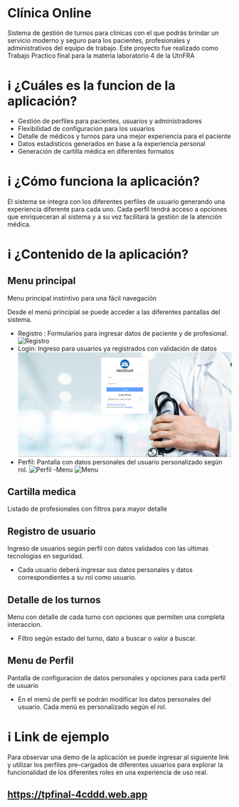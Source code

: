 # Clínica Online

Sistema de gestión de turnos para clinicas con el que podrás brindar un servicio moderno y seguro para los pacientes, profesionales y administrativos del equipo de trabajo. 
Este proyecto fue realizado como Trabajo Practico final para la materia laboratorio 4 de la UtnFRA


# :information_source: ¿Cuáles es la funcion de la aplicación?
- Gestión de perfiles para pacientes, usuarios y administradores
- Flexibilidad de configuracion para los usuarios
- Detalle de médicos y turnos para una mejor experiencia para el paciente
- Datos estadísticos generados en base a la experiencia personal
- Generación de cartilla médica en diferentes formatos


# :information_source: ¿Cómo funciona la aplicación?

El sistema se integra con los diferentes perfiles de usuario generando una experiencia diferente para cada uno.
Cada perfil tendrá acceso a opciones que enriqueceran al sistema y a su vez facilitará la gestión de la atención médica.

# :information_source: ¿Contenido de la aplicación?

## Menu principal

Menu principal instintivo para una fácil navegación

Desde el menú principial se puede acceder a las diferentes pantallas del sistema.
- Registro : Formularios para ingresar datos de paciente y de profesional.
![Registro](assets/prints/registro.png "Formulario de registro")
- Login: Ingreso para usuarios ya registrados con validación de datos
![login](src/assets/prints/login.png)
- Perfil: Pantalla con datos personales del usuario personalizado según rol.
![Perfil](assets/prints/perfil.png "Sector perfil")
-Menu
![Menu](assets/prints/menu.png "Menu de la aplicacion")

## Cartilla medica

Listado de profesionales con filtros para mayor detalle

## Registro de usuario

Ingreso de usuarios según perfil con datos validados con las ultimas tecnologias en seguridad.

- Cada usuario deberá ingresar sus datos personales y datos correspondientes a su rol como usuario.


## Detalle de los turnos

Menu con detalle de cada turno con opciones que permiten una completa interaccion.

- Filtro según estado del turno, dato a buscar o valor a buscar.

## Menu de Perfil

Pantalla de configuracion de datos personales y opciones para cada perfil de usuario

- En el menú de perfil se podrán modificar los datos personales del usuario. 
Cada menú es personalizado según el rol.


# :information_source: Link de ejemplo

Para observar una demo de la aplicación se puede ingresar al siguiente link y utilizar los perfiles pre-cargados de diferentes usuarios para explorar la funcionalidad de los diferentes roles en una experiencia de uso real.

## https://tpfinal-4cddd.web.app
